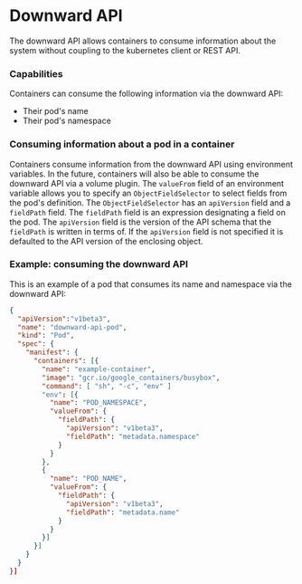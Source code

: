 # Downward API

The downward API allows containers to consume information about the system without coupling to the
kubernetes client or REST API.

### Capabilities

Containers can consume the following information via the downward API:

*   Their pod's name
*   Their pod's namespace

### Consuming information about a pod in a container

Containers consume information from the downward API using environment variables.  In the future,
containers will also be able to consume the downward API via a volume plugin.  The `valueFrom`
field of an environment variable allows you to specify an `ObjectFieldSelector` to select fields
from the pod's definition.  The `ObjectFieldSelector` has an `apiVersion` field and a `fieldPath`
field.  The `fieldPath` field is an expression designating a field on the pod.  The `apiVersion`
field is the version of the API schema that the `fieldPath` is written in terms of.  If the
`apiVersion` field is not specified it is defaulted to the API version of the enclosing object.

### Example: consuming the downward API

This is an example of a pod that consumes its name and namespace via the downward API:

```json
{
  "apiVersion":"v1beta3",
  "name": "downward-api-pod",
  "kind": "Pod",
  "spec": {
    "manifest": {
      "containers": [{
        "name": "example-container",
        "image": "gcr.io/google_containers/busybox",
        "command": [ "sh", "-c", "env" ]
        "env": [{
          "name": "POD_NAMESPACE",
          "valueFrom": {
            "fieldPath": {
              "apiVersion": "v1beta3",
              "fieldPath": "metadata.namespace"
            }
          }
        },
        {
          "name": "POD_NAME",
          "valueFrom": {
            "fieldPath": {
              "apiVersion": "v1beta3",
              "fieldPath": "metadata.name"
            }
          }
        }]
      }]
    }
  }
}]
```
